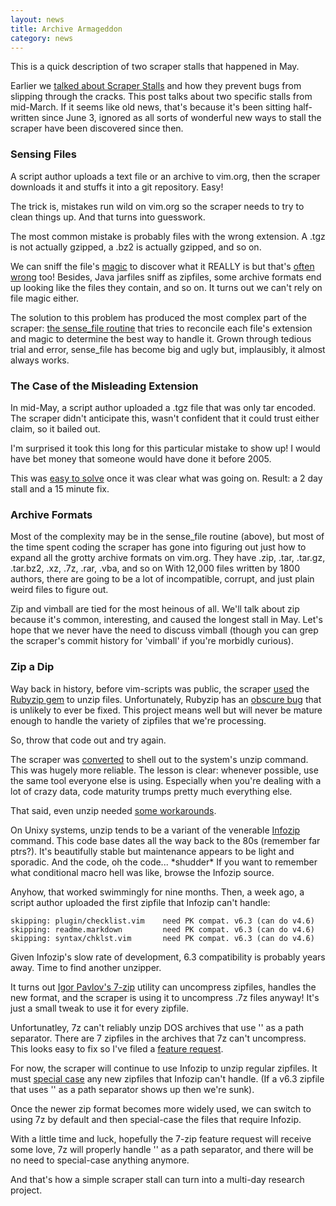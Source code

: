 ```yaml
---
layout: news
title: Archive Armageddon
category: news
---
```


This is a quick description of two scraper stalls that happened in May.

Earlier we [talked about Scraper Stalls](/news/2011/06/03/scraper-stalls.html)
and how they prevent bugs from slipping through the cracks.
This post talks about two specific stalls from mid-March.
If it seems like old news, that's because it's been sitting
half-written since June 3, ignored as all sorts of wonderful
new ways to stall the scraper have been discovered since then.


### Sensing Files

A script author uploads a text file or an archive to vim.org, then the
scraper downloads it and stuffs it into a git repository.  Easy!

The trick is, mistakes run wild on vim.org so the scraper needs to try
to clean things up.  And that turns into guesswork.

The most common mistake is probably files with the wrong extension.
A .tgz is not actually gzipped, a .bz2 is actually gzipped, and so on.

We can sniff the file's
[magic](http://standards.freedesktop.org/shared-mime-info-spec/shared-mime-info-spec-latest.html#id2820544) to discover what it REALLY is
but that's
[often](https://github.com/minad/mimemagic/issues/1)
[wrong](https://github.com/minad/mimemagic/issues/4) too!
Besides, Java jarfiles sniff as zipfiles, some archive formats
end up looking like the files they contain, and so on.
It turns out we can't rely on file magic either.

The solution to this problem has produced the most complex part of the scraper:
[the sense_file routine](https://github.com/vim-scraper/vim-scraper/blob/1805e760f0d28d0a299e21e11c1950b90149f8c1/scraper#L1033)
that tries to reconcile each file's extension and magic to determine
the best way to handle it.
Grown through tedious trial and error, sense_file has become big and ugly
but, implausibly, it almost always works.


### The Case of the Misleading Extension

In mid-May, a script author uploaded a .tgz file that was only tar encoded.
The scraper didn't anticipate this, wasn't confident that it could trust
either claim, so it bailed out.

I'm surprised it took this long for this particular mistake to show up!
I would have bet money that someone would have done it before 2005.

This was
[easy to solve](https://github.com/vim-scraper/vim-scraper/commit/203b1c40164eb62d9e6bb278fc9f864a25f6bd3e)
once it was clear what was going on.  Result: a 2 day stall and
a 15 minute fix.


### Archive Formats

Most of the complexity may be in the sense_file routine (above),
but most of the time spent coding the scraper has gone into
figuring out just how to expand all the grotty archive formats on vim.org.
They have .zip, .tar, .tar.gz, .tar.bz2, .xz, .7z, .rar, .vba, and so on
With 12,000 files written by 1800 authors, there are going to be a lot of
incompatible, corrupt, and just plain weird files to figure out.

Zip and vimball are tied for the most heinous of all.
We'll talk about zip because it's common, interesting, and caused the
longest stall in May.  Let's hope that we never have the need to
discuss vimball (though you can grep the scraper's commit history for
'vimball' if you're morbidly curious).


### Zip a Dip

Way back in history, before vim-scripts was public, the scraper
[used](https://github.com/vim-scraper/vim-scraper/commit/c3ced2a81a2e4d214b72f5a0c779d38a6850d712)
the [Rubyzip gem](http://rubyzip.sourceforge.net/) to unzip files.
Unfortunately, Rubyzip has an
[obscure bug](http://www.ruby-forum.com/topic/211146#936159) that
is unlikely to ever be fixed.
This project means well but will never be mature enough to handle
the variety of zipfiles that we're processing.

So, throw that code out and try again.

The scraper was [converted](https://github.com/vim-scraper/vim-scraper/commit/6566011e0c12883ad5df313e130afa8f72f8d2db)
to shell out to the system's unzip command.
This was hugely more reliable.
The lesson is clear: whenever possible, use the same tool everyone else is using.
Especially when you're dealing with a lot of crazy data, code maturity
trumps pretty much everything else.

That said, even unzip needed
[some workarounds](https://github.com/vim-scraper/vim-scraper/commit/8627a4d17abe5a8ffd55d4874c4cc3280578dc29).

On Unixy systems, unzip tends to be a variant of the venerable
[Infozip](ftp://ftp.info-zip.org/pub/infozip/src/) command.
This code base dates all the way back to the 80s (remember far ptrs?).
It's beautifully stable but maintenance appears to be light and sporadic.
And the code, oh the code...  \*shudder\*  If you want to remember
what conditional macro hell was like, browse the Infozip source.

Anyhow, that worked swimmingly for nine months.
Then, a week ago, a script author uploaded
the first zipfile that Infozip can't handle:

    skipping: plugin/checklist.vim    need PK compat. v6.3 (can do v4.6)
    skipping: readme.markdown         need PK compat. v6.3 (can do v4.6)
    skipping: syntax/chklst.vim       need PK compat. v6.3 (can do v4.6)

Given Infozip's slow rate of development, 
6.3 compatibility is probably years away.
Time to find another unzipper.

It turns out [Igor Pavlov's 7-zip](http://www.7-zip.org/)
utility can uncompress zipfiles, handles the new format,
and the scraper is using it to uncompress .7z files anyway!
It's just a small tweak to use it for every zipfile.

Unfortunatley, 7z can't reliably unzip DOS archives that
use '\' as a path separator.
There are 7 zipfiles in the archives that 7z can't uncompress.
This looks easy to fix so I've filed a
[feature request](https://sourceforge.net/tracker/index.php?func=detail&aid=3310980&group_id=14481&atid=114481#).

For now, the scraper will continue to use Infozip to unzip
regular zipfiles.  It must
[special case](https://github.com/vim-scraper/vim-scraper/commit/cee66a5052bf52a2c111af1e02a57aaf0c13085a)
any new zipfiles that Infozip can't handle.  (If a v6.3 zipfile
that uses '\' as a path separator shows up then we're sunk).

Once the newer zip format becomes more widely used, we can switch to
using 7z by default and then special-case the files that require Infozip.

With a little time and luck, hopefully the 7-zip feature request will receive some love,
7z will properly handle '\' as a path separator, and there will be no need
to special-case anything anymore.

And that's how a simple scraper stall can turn into a multi-day
research project.

